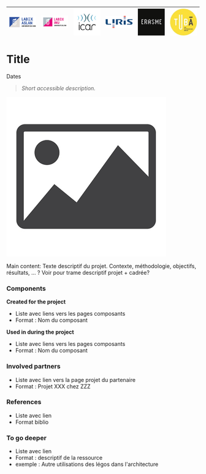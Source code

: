 |![ASLAN](../partners/Aslan100.png)|![IMU](../partners/LabexIMU_100.png)|![ICAR](../partners/ICAR_100.png)|![LIRIS](../partners/logo_liris_100.png)|![ERASME](../partners/Erasme_100.jpg)|![TUBA](../partners/Tuba_100.jpg)|
|---|---|---|---|---|---|

# Title
Dates

>*Short accessible description.*

![image_name](image.jpg)


Main content:
Texte descriptif du projet. Contexte, méthodologie, objectifs, résultats, …
? Voir pour trame descriptif projet + cadrée?



### Components 
**Created for the project**
- Liste avec liens vers les pages composants
- Format : Nom du composant

**Used in during the project**
- Liste avec liens vers les pages composants
- Format : Nom du composant

### Involved partners
- Liste avec lien vers  la page projet du partenaire
- Format : Projet XXX chez ZZZ
### References
- Liste avec lien
- Format biblio
### To go deeper 
- Liste avec lien
- Format : descriptif de la ressource
- exemple : Autre utilisations des légos dans l'architecture
